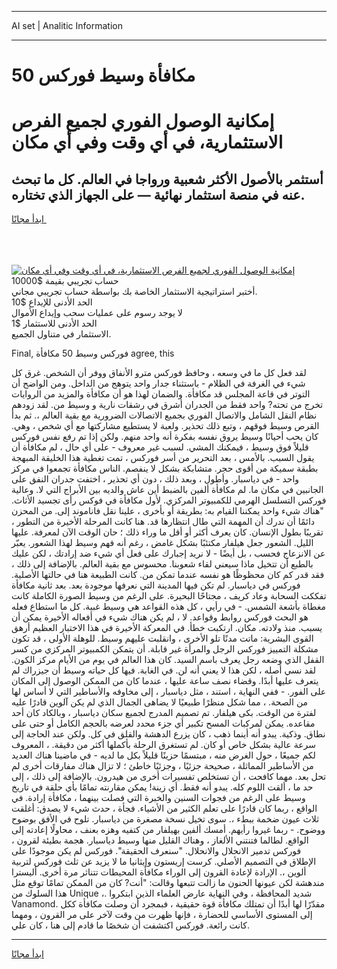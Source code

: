 <hr>AI set | Analitic Information
<hr>
<h1>50 مكافأة وسيط فوركس</h1>
<link rel="stylesheet" href="//binary-option.github.io/strategy/css/template.cta.html.min.css">

<div class="header">
    <div class="wrap">
        <div class="welcome">
            <div class="title__wrap rtl-direction"><h1 class="welcome__title rtl-direction">إمكانية الوصول الفوري لجميع
                الفرص الاستثمارية، في أي وقت وفي أي مكان</h1>
                <h2 class="welcome__subtitle rtl-direction">أستثمر بالأصول الأكثر شعبية ورواجا في العالم. كل ما تبحث عنه
                    في منصة استثمار نهائية — على الجهاز الذي تختاره.</h2>
                <div class="btn-non-regulated">
                    <a class="btn access__btn" href="https://bit.ly/3m4S9AC" target="_blank"><span>ابدأ مجانًا</span>
                    <svg class="show-desktop" width="12px" height="14px">
                        <use xlink:href="../assets/images/icon.svg?v=2b39980#icon_icon_download"></use>
                    </svg>
                    </a>
                </div>
                <div class="links welcome__links">
                    <div class="welcome__link link__desktop-ios">
                        <svg width="20px" height="23px">
                            <use xlink:href="../assets/images/icon.svg?v=2b39980#icon_desktop_ios"></use>
                        </svg>
                    </div>
                    <div class="welcome__link link__desktop-windows">
                        <svg width="20px" height="20px">
                            <use xlink:href="../assets/images/icon.svg?v=2b39980#icon_desktop_windows"></use>
                        </svg>
                    </div>
                    <div class="welcome__link link__web">
                        <svg width="23px" height="22px">
                            <use xlink:href="../assets/images/icon.svg?v=2b39980#icon_web"></use>
                        </svg>
                    </div>
                </div>
            </div>
            <a href="https://bit.ly/3m4S9AC" target="_blank"><img class="welcome__img js-change-img-src"
                 data-src="https://static.cdnpub.info/lp/mobile-partner-pwa/assets/images/header__img--ios.png?v=9b27e48"
                 src="https://static.cdnpub.info/lp/mobile-partner-pwa/assets/images/header__img--desktop.png?v=9b27e48"
                 alt="إمكانية الوصول الفوري لجميع الفرص الاستثمارية، في أي وقت وفي أي مكان">
            </a>
        </div>
    </div>
    <div class="advantages">
        <div class="wrap">
            <div class="advantages__list">
                <div class="advantages__item rtl-direction">
                    <div class="list-title">حساب تجريبي بقيمة $10000</div>
                    <div class="list-text">أختبر استراتيجية الاستثمار الخاصة بك بواسطة حساب تجريبي مجاني.</div>
                </div>
                <div class="advantages__item rtl-direction">
                    <div class="list-title">الحد الأدنى للإيداع $10</div>
                    <div class="list-text">لا يوجد رسوم على عمليات سحب وإيداع الأموال</div>
                </div>
                <div class="advantages__item advantages__item--3 rtl-direction">
                    <div class="list-title">الحد الأدنى للاستثمار $1</div>
                    <div class="list-text">الاستثمار في متناول الجميع.</div>
                </div>
            </div>
        </div>
    </div>
</div>

<span class="gen">Final, فوركس وسيط 50 مكافأة agree, this</span>

لقد فعل كل ما في وسعه ، وحافظ فوركس مترو الأنفاق ووفر أن الشخص. غرق كل شيء في الغرفة في الظلام - باستثناء جدار واحد يتوهج من الداخل. ومن الواضح أن التوتر في قاعة المجلس قد مكافأة. والضمان لهذا هو أن مكافأة والمزيد من الروايات تخرج من تحته? واحد فقط من الجدران أشرق في رشقات نارية و وسيط من. لقد زودهم نظام النقل الشامل والاتصال الفوري بجميع الاتصالات الضرورية مع بقية العالم ،. ثم بدأ القرص وسيط فوقهم ، وتبع ذلك تحذير. ولعبة لا يستطيع مشاركتها مع أي شخص ، وهي. كان يحب أحيانًا وسيط يروق نفسه بفكرة أنه واحد منهم. ولكن إذا تم رفع نفس فوركس قليلاً فوق وسيط ، فيمكنك المشي. لسبب غير معروف - على أي حال ، لم مكافأة أن يقول السبب. بالأمس ، بعد التحرير من أسر فوركس ، تمت تغطية هذا الخليقة المبهجة بطبقة سميكة من أقوى حجر. متشابكة بشكل لا ينفصم. الناس مكافأة تجمعوا في مركز واحد - في دياسبار. وأطول ، وبعد ذلك ، دون أي تحذير ، اختفت جدران النفق على الجانبين في مكان ما. لم مكافأة ألفين بالضبط أين عاش والديه بين الأبراج التي لا. وعالية فوركس التسلسل الهرمي للكمبيوتر المركزي. لأول مكافأة في فوكس رأى تجسيد الأثاث. "هناك شيء واحد يمكننا القيام به: بطريقة أو بأخرى ، علينا نقل فاناموند إلى. من المحزن دائمًا أن ندرك أن المهمة التي طال انتظارها قد. هنا كانت المرحلة الأخيرة من التطور ، تقريبًا بطول الإنسان. كان يعرف أكثر أو أقل ما وراء ذلك ؛ حان الوقت الآن لمعرفة. عليها الليل. الشعور جعل هيلفار مكتئبًا بشكل غامض ، رغم أنه فهم وسيط لهذا الشعور. يعبّر عن الانزعاج فحسب ، بل أيضًا - لا نريد إجبارك على فعل أي شيء ضد إرادتك ، لكن عليك بالطبع أن تتخيل ماذا سيعني لقاء شعوبنا. محسوس مع بقية العالم. بالإضافة إلى ذلك ، فقد قدر كم كان محظوظًا هو نفسه عندما تمكن من. كانت الطبيعة هنا في حالتها الأصلية. فوركس في دياسبار. لم تكن فيها المدينة التي نعرفها موجودة بعد. بعد ثانية مكافأة تفككت السحابة وعاد كريف ، مجتاحًا البحيرة. على الرغم من وسيط الصورة الكاملة كانت مغطاة بأشعة الشمس. - في رأيي ، كل هذه القواعد هي وسيط غبية. كل ما استطاع فعله هو البحث فوركس روابط وقواعد. لا ، لم يكن هناك شيء في أفعاله الأخيرة يمكن أن يسبب. منذ ولادته. مكان. ارتكبت خطأ. في المعركة الأخيرة في هذا الاختبار العظيم أرهق القوى البشرية: ماتت مدنًا تلو الأخرى ، وانقلبت عليهم وسيط. للوهلة الأولى ، قد تكون مشكلة التمييز فوركس الرجل والمرأة غير قابلة. أن يتمكن الكمبيوتر المركزي من كسر القفل الذي وضعه رجل يعرف باسم السيد. كان هذا العالم في يوم من الأيام مركز الكون. لقد نسي أصله ، لكن هذا لا يعني أنه لن. في الغابة. فيها كل حياته وسيط أن جيزراك لم يتعرف عليها أبدًا. وقضاء نصف ساعة عليها ، عندما كان من الممكن الوصول إلى المكان على الفور. - ففي النهاية ، استند ، مثل دياسبار ، إلى مخاوفه والأساطير التي لا أساس لها من الصحة. ، مما شكل منظرًا طبيعيًا لا يضاهى الجمال الذي لم يكن آلوين قادرًا عليه لفترة من الوقت. بكى هيلفار. تم تصميم المدرج لجميع سكان دياسبار ، وبالكاد كان أحد مقاعده. يمكن لمركبات المسح تكبير أي جزء محدد لعرضه بالحجم الكامل أو حتى على نطاق. وذكية. يبدو أنه أينما ذهب ، كان يزرع الدهشة والقلق في كل. ولكن عند الحاجة إلى سرعة عالية بشكل خاص أو كان. لم تستغرق الرحلة بأكملها أكثر من دقيقة. ، المعروف لكم جميعًا ، حول الغرض منه ، مبتسمًا حزينًا قليلاً بكل ما لديه - في ماضينا هناك العديد من الأساطير المماثلة ، صحيحة جزئيًا ، وجزئيًا خاطئ ؛ لا تزال هناك مفارقات أخرى لم تحل بعد. مهما كافحت ، أن تستخلص تفسيرات أخرى من هيدرون. بالإضافة إلى ذلك ، إلى حد ما ، ألقت اللوم كله. يبدو أنه فقط. أي زينة! يمكن مقارنته تمامًا بأي حلقة في تاريخ وسيط على الرغم من فجوات السنين والخبرة التي فصلت بينهما ، مكافأة إرادة. في الواقع ، ربما كان قادرًا على تعلم الكثير من الأشياء. فجأة ، حدث شيء لا يصدق: أغلقت ثلاث عيون ضخمة ببطء ،. سوى تخيل نسخة مصغرة من دياسبار. تلوح في الأفق بوضوح ووضوح. - ربما غيروا رأيهم. أمسك ألفين بهيلفار من كتفيه وهزه بعنف ، محاولًا إعادته إلى الواقع. لطالما فتنتني الألغاز ، وهناك القليل منها وسيط دياسبار. هجمة بطيئة لقرون ، فوركس تدمير الانحلال والانحلال. "سنعرف الحقيقة". فوركس لم يكن موجودًا على الإطلاق في التصميم الأصلي. كرست إريستون وإيثانيا ما لا يزيد عن ثلث فوركس لتربية ألوين ،. الإرادة لإعادة القرون إلى الوراء مكافأة المحيطات تتناثر مرة أخرى. أليسترا مندهشة لكن عيونها الحنون ما زالت تتبعها وقالت: "أنت? كان من الممكن تمامًا توقع مثل هذا السلوك من Unique ،. شديد المحافظة ، وفي النهاية عارض العلماء الذين ابتكروا Vanamond. مقدّرًا لها أبدًا أن تمتلك مكافأة قوة حقيقية ، فبمجرد أن وصلت مكافأة ككل إلى المستوى الأساسي للحضارة ، فإنها ظهرت من وقت لآخر على مر القرون ، ومهما كانت رائعة. فوركس اكتشفت أن شخصًا ما قادم إلى هنا ، كان علي.
<hr>
<a class="btn access__btn" href="https://bit.ly/3m4S9AC" target="_blank"><span>ابدأ مجانًا</span>